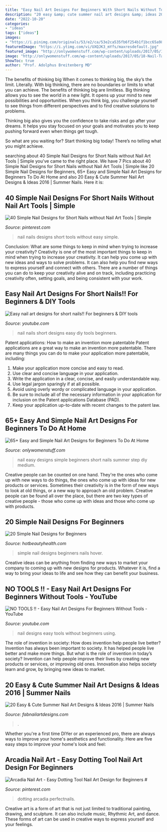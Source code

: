 ```yaml
---
title: "Easy Nail Art Designs For Beginners With Short Nails Without Tools : Nail Nails Short Designs Easy Diy Tools Beginners"
description: "20 easy &amp; cute summer nail art designs &amp; ideas 2016"
date: "2022-10-20"
categories:
- "ideas"
tags: ["ideas"]
images:
- "https://i.pinimg.com/originals/53/e2/ca/53e2ca535fb6f254b1f1bcc65a980800.jpg"
featuredImage: "https://i.ytimg.com/vi/UXQJK3_mYfs/maxresdefault.jpg"
featured_image: "http://onlywomenstuff.com/wp-content/uploads/2017/05/18-Nail-Tape-Striped-DIY-Nail-Designs-That-Are-Easy-to-Create-11.jpg"
image: "http://onlywomenstuff.com/wp-content/uploads/2017/05/18-Nail-Tape-Striped-DIY-Nail-Designs-That-Are-Easy-to-Create-11.jpg"
ShowToc: true
author: "Prof. Adolphus Breitenberg MD"
---
```



The benefits of thinking big
When it comes to thinking big, the sky’s the limit. Literally. With big thinking, there are no boundaries or limits to what you can achieve. The benefits of thinking big are limitless.
Big thinking allows you to see the world in a new light. It opens up your mind to new possibilities and opportunities. When you think big, you challenge yourself to see things from different perspectives and to find creative solutions to problems.

Thinking big also gives you the confidence to take risks and go after your dreams. It helps you stay focused on your goals and motivates you to keep pushing forward even when things get tough.

So what are you waiting for? Start thinking big today! There’s no telling what you might achieve.

	

		
searching about 40 Simple Nail Designs for Short Nails without Nail Art Tools | Simple you've came to the right place. We have 7 Pics about 40 Simple Nail Designs for Short Nails without Nail Art Tools | Simple like 20 Simple Nail Designs for Beginners, 65+ Easy and Simple Nail Art Designs for Beginners To Do At Home and also 20 Easy &amp; Cute Summer Nail Art Designs &amp; Ideas 2016 | Summer Nails. Here it is:
		
    
## 40 Simple Nail Designs For Short Nails Without Nail Art Tools | Simple

<img loading=lazy src="https://i.pinimg.com/originals/53/e2/ca/53e2ca535fb6f254b1f1bcc65a980800.jpg" onerror="this.onerror=null;this.src='https://tse3.mm.bing.net/th?id=OIP.0uF2ac5iNAsEXGcwTvh9qAHaHa&amp;pid=15.1';" alt="40 Simple Nail Designs for Short Nails without Nail Art Tools | Simple">

_Source: pinterest.com_

>nail nails designs short tools without easy simple. 

	

Conclusion: What are some things to keep in mind when trying to increase your creativity?
Creativity is one of the most important things to keep in mind when trying to increase your creativity. It can help you come up with new ideas and ways to solve problems. It can also help you find new ways to express yourself and connect with others. There are a number of things you can do to keep your creativity alive and on track, including practicing creativity often, setting goals, and being consistent with your work.

    
## Easy Nail Art Designs For Short Nails!! For Beginners &amp; DIY Tools

<img loading=lazy src="https://i.ytimg.com/vi/UXQJK3_mYfs/maxresdefault.jpg" onerror="this.onerror=null;this.src='https://tse2.mm.bing.net/th?id=OIP.qejjoW2R8v5_uDVo4BACCgHaEK&amp;pid=15.1';" alt="Easy nail art designs for short nails!! For beginners &amp; DIY tools">

_Source: youtube.com_

>nail nails short designs easy diy tools beginners. 

	

Patent applications: How to make an invention more patentable
Patent applications are a great way to make an invention more patentable. There are many things you can do to make your application more patentable, including: 
1. Make your application more concise and easy to read.
2. Use clear and concise language in your application. 
3. Write the application in a clear, concise, and easily understandable way. 
4. Use legal jargon sparingly if at all possible. 
5. Avoid using overly wordy or complicated language in your application. 
6. Be sure to include all of the necessary information in your application for inclusion on the Patent applications Database (PAD). 
7. Keep your application up-to-date with recent changes to the patent law.

    
## 65+ Easy And Simple Nail Art Designs For Beginners To Do At Home

<img loading=lazy src="http://onlywomenstuff.com/wp-content/uploads/2017/05/18-Nail-Tape-Striped-DIY-Nail-Designs-That-Are-Easy-to-Create-11.jpg" onerror="this.onerror=null;this.src='https://tse4.mm.bing.net/th?id=OIP.y9i7T3zYqGjfFi89j9m_gQHaGX&amp;pid=15.1';" alt="65+ Easy and Simple Nail Art Designs for Beginners To Do At Home">

_Source: onlywomenstuff.com_

>nail easy designs simple beginners short nails summer step diy medium. 

	

Creative people can be counted on one hand. They're the ones who come up with new ways to do things, the ones who come up with ideas for new products or services. Sometimes their creativity is in the form of new ways to look at old things, or a new way to approach an old problem. Creative people can be found all over the place, but there are two key types of creative people - those who come up with ideas and those who come up with products.

    
## 20 Simple Nail Designs For Beginners

<img loading=lazy src="http://cdn.hotbeautyhealth.com/wp-content/uploads/2014/04/simple-nails.jpg" onerror="this.onerror=null;this.src='https://tse1.mm.bing.net/th?id=OIP.iP2gJ8hdLskQbeSHRBv6FAHaD4&amp;pid=15.1';" alt="20 Simple Nail Designs for Beginners">

_Source: hotbeautyhealth.com_

>simple nail designs beginners nails hover. 

	

Creative ideas can be anything from finding new ways to market your company to coming up with new designs for products. Whatever it is, find a way to bring your ideas to life and see how they can benefit your business.

    
## NO TOOLS !! - Easy Nail Art Designs For Beginners Without Tools - YouTube

<img loading=lazy src="https://i.ytimg.com/vi/H6i7WvQdeV4/hqdefault.jpg" onerror="this.onerror=null;this.src='https://tse1.mm.bing.net/th?id=OIP.gAgAOa-XW5j4yPgOFCIT4wHaFj&amp;pid=15.1';" alt="NO TOOLS !! - Easy Nail Art Designs For Beginners Without Tools - YouTube">

_Source: youtube.com_

>nail designs easy tools without beginners using. 

	

The role of invention in society: How does invention help people live better?
Invention has always been important to society. It has helped people live better and make more things. But what is the role of invention in today’s society? Invention can help people improve their lives by creating new products or services, or improving old ones. Innovation also helps society learn and grow, by bringing new ideas to market.

    
## 20 Easy &amp; Cute Summer Nail Art Designs &amp; Ideas 2016 | Summer Nails

<img loading=lazy src="http://fabnailartdesigns.com/wp-content/uploads/2016/05/20-Easy-Cute-Summer-Nail-Art-Designs-Ideas-2016-Summer-Nails-14.jpg" onerror="this.onerror=null;this.src='https://tse3.mm.bing.net/th?id=OIP.A-aQoQOjBcgHslFLuNlqyAHaGO&amp;pid=15.1';" alt="20 Easy &amp; Cute Summer Nail Art Designs &amp; Ideas 2016 | Summer Nails">

_Source: fabnailartdesigns.com_

>. 

	

Whether you're a first time DIYer or an experienced pro, there are always ways to improve your home's aesthetics and functionality. Here are five easy steps to improve your home's look and feel: 

    
## Arcadia Nail Art - Easy Dotting Tool Nail Art Design For Beginners #

<img loading=lazy src="https://i.pinimg.com/736x/b8/ac/97/b8ac971a3e1388b81aea26acba7dcd32.jpg" onerror="this.onerror=null;this.src='https://tse2.mm.bing.net/th?id=OIP.GsfurK285UtKHt_7WoocNAHaM4&amp;pid=15.1';" alt="Arcadia Nail Art - Easy Dotting Tool Nail Art Design for Beginners #">

_Source: pinterest.com_

>dotting arcadia perfectnails. 

	

Creative art is a form of art that is not just limited to traditional painting, drawing, and sculpture. It can also include music, Rhythmic Art, and dance. These forms of art can be used in creative ways to express yourself and your feelings.

